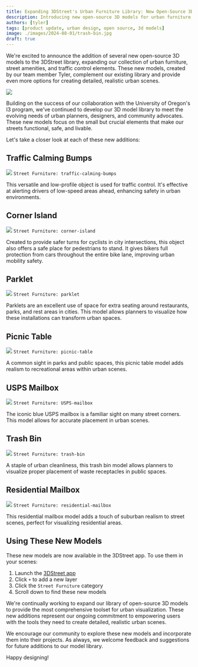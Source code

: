 ```yaml
---
title: Expanding 3DStreet's Urban Furniture Library: New Open-Source 3D Models
description: Introducing new open-source 3D models for urban furniture, street amenities, and traffic control elements to enhance 3DStreet's visualization capabilities
authors: [tyler]
tags: [product update, urban design, open source, 3d models]
image: ./images/2024-08-01/trash-bin.jpg
draft: true
---
```


We're excited to announce the addition of several new open-source 3D models to the 3DStreet library, expanding our collection of urban furniture, street amenities, and traffic control elements. These new models, created by our team member Tyler, complement our existing library and provide even more options for creating detailed, realistic urban scenes.

![](./images/2024-08-01/trash-bin.jpg)

<!-- truncate -->

Building on the success of our collaboration with the University of Oregon's I3 program, we've continued to develop our 3D model library to meet the evolving needs of urban planners, designers, and community advocates. These new models focus on the small but crucial elements that make our streets functional, safe, and livable.

Let's take a closer look at each of these new additions:

## Traffic Calming Bumps
![](./images/2024-08-01/traffic-calming-bumps.jpg)
`Street Furniture: traffic-calming-bumps`

This versatile and low-profile object is used for traffic control. It's effective at alerting drivers of low-speed areas ahead, enhancing safety in urban environments.

## Corner Island
![](./images/2024-08-01/corner-island.jpg)
`Street Furniture: corner-island`

Created to provide safer turns for cyclists in city intersections, this object also offers a safe place for pedestrians to stand. It gives bikers full protection from cars throughout the entire bike lane, improving urban mobility safety.

## Parklet
![](./images/2024-08-01/parklet.jpg)
`Street Furniture: parklet`

Parklets are an excellent use of space for extra seating around restaurants, parks, and rest areas in cities. This model allows planners to visualize how these installations can transform urban spaces.

## Picnic Table
![](./images/2024-08-01/picnic-table.jpg)
`Street Furniture: picnic-table`

A common sight in parks and public spaces, this picnic table model adds realism to recreational areas within urban scenes.

## USPS Mailbox
![](./images/2024-08-01/USPS-mailbox.jpg)
`Street Furniture: USPS-mailbox`

The iconic blue USPS mailbox is a familiar sight on many street corners. This model allows for accurate placement in urban scenes.

## Trash Bin
![](./images/2024-08-01/trash-bin.jpg)
`Street Furniture: trash-bin`

A staple of urban cleanliness, this trash bin model allows planners to visualize proper placement of waste receptacles in public spaces.

## Residential Mailbox
![](./images/2024-08-01/residential-mailbox.jpg)
`Street Furniture: residential-mailbox`

This residential mailbox model adds a touch of suburban realism to street scenes, perfect for visualizing residential areas.

## Using These New Models

These new models are now available in the 3DStreet app. To use them in your scenes:

1. Launch the [3DStreet app](https://3dstreet.app/)
2. Click `+` to add a new layer
3. Click the `Street Furniture` category
4. Scroll down to find these new models

We're continually working to expand our library of open-source 3D models to provide the most comprehensive toolset for urban visualization. These new additions represent our ongoing commitment to empowering users with the tools they need to create detailed, realistic urban scenes.

We encourage our community to explore these new models and incorporate them into their projects. As always, we welcome feedback and suggestions for future additions to our model library.

Happy designing!